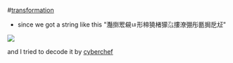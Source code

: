 #[transformation](https://play.picoctf.org/practice/challenge/104?category=3&page=1&search=)

* since we got a string like this "灩捯䍔䙻ㄶ形楴獟楮獴㌴摟潦弸彤㔲挶戹㍽"

 ![](https://github.com/ace-lii/ctf_writeups/blob/main/img/transformatuon.png?raw=true)

and I tried to decode it by [cyberchef](https://gchq.github.io/CyberChef/)

